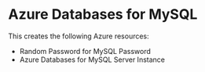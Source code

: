 # Azure Databases for MySQL
This creates the following Azure resources:
* Random Password for MySQL Password
* Azure Databases for MySQL Server Instance